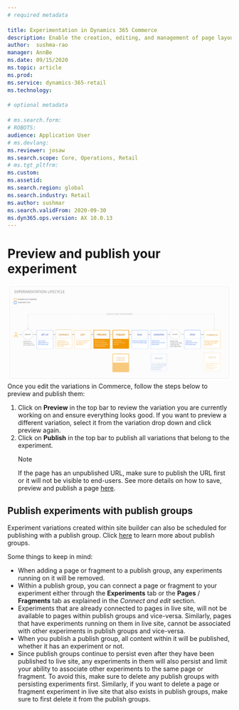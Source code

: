 ```yaml
---
# required metadata

title: Experimentation in Dynamics 365 Commerce
description: Enable the creation, editing, and management of page layout and content treatments in site builder. End-to-end experimentation support will be enabled for e-commerce pages, as well as entities within a page.
author:  sushma-rao 
manager: AnnBe
ms.date: 09/15/2020
ms.topic: article
ms.prod: 
ms.service: dynamics-365-retail
ms.technology: 

# optional metadata

# ms.search.form: 
# ROBOTS: 
audience: Application User
# ms.devlang: 
ms.reviewer: josaw
ms.search.scope: Core, Operations, Retail
# ms.tgt_pltfrm: 
ms.custom: 
ms.assetid: 
ms.search.region: global
ms.search.industry: Retail
ms.author: sushmar
ms.search.validFrom: 2020-09-30
ms.dyn365.ops.version: AX 10.0.13
---
```


# Preview and publish your experiment
![Experimentation user journey - Preview & Publish](./media/experimentation_preview_publish.svg "Experimentation user journey - Preview & Publish")
Once you edit the variations in Commerce, follow the steps below to preview and publish them:
1. Click on **Preview** in the top bar to review the variation you are currently working on and ensure everything looks good. If you want to preview a different variation, select it from the variation drop down and click preview again.
1. Click on **Publish** in the top bar to publish all variations that belong to the experiment.
    > [!NOTE]
    > If the page has an unpublished URL, make sure to publish the URL first or it will not be visible to end-users. See more details on how to save, preview and publish a page [here](https://docs.microsoft.com/en-us/dynamics365/commerce/save-preview-publish-page).
    
## Publish experiments with publish groups
Experiment variations created within site builder can also be scheduled for publishing with a publish group. Click [here](https://docs.microsoft.com/en-us/dynamics365/commerce/publish-groups) to learn more about publish groups.

Some things to keep in mind:
- When adding a page or fragment to a publish group, any experiments running on it will be removed.
- Within a publish group, you can connect a page or fragment to your experiment either through the **Experiments** tab or the **Pages** / **Fragments** tab as explained in the *Connect and edit* section. 
- Experiments that are already connected to pages in live site, will not be available to pages within publish groups and vice-versa. Similarly, pages that have experiments running on them in live site, cannot be associated with other experiments in publish groups and vice-versa.
- When you publish a publish group, all content within it will be published, whether it has an experiment or not.
- Since publish groups continue to persist even after they have been published to live site, any experiments in them will also persist and limit your ability to associate other experiments to the same page or fragment. To avoid this, make sure to delete any publish groups with persisting experiments first. Similarly, if you want to delete a page or fragment experiment in live site that also exists in publish groups, make sure to first delete it from the publish groups.
